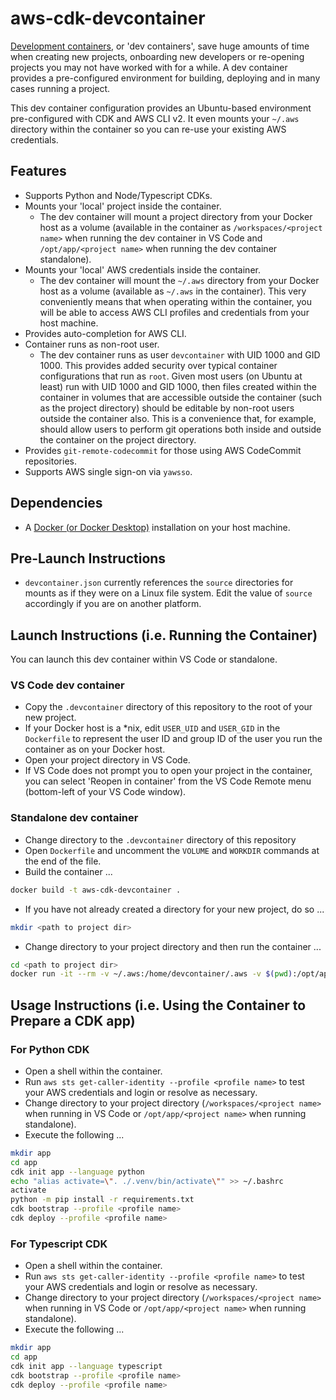 # aws-cdk-devcontainer

[Development containers](https://containers.dev/), or 'dev containers', save huge amounts of time when creating new projects, onboarding new developers or re-opening projects you may not have worked with for a while. A dev container provides a pre-configured environment for building, deploying and in many cases running a project.

This dev container configuration provides an Ubuntu-based environment pre-configured with CDK and AWS CLI v2. It even mounts your `~/.aws` directory within the container so you can re-use your existing AWS credentials.

## Features

* Supports Python and Node/Typescript CDKs.
* Mounts your 'local' project inside the container.
    * The dev container will mount a project directory from your Docker host as a volume (available in the container as `/workspaces/<project name>` when running the dev container in VS Code and `/opt/app/<project name>` when running the dev container standalone). 
* Mounts your 'local' AWS credentials inside the container.
    * The dev container will mount the `~/.aws` directory from your Docker host as a volume (available as `~/.aws` in the container). This very conveniently means that when operating within the container, you will be able to access AWS CLI profiles and credentials from your host machine.
* Provides auto-completion for AWS CLI.
* Container runs as non-root user.
    * The dev container runs as user `devcontainer` with UID 1000 and GID 1000. This provides added security over typical container configurations that run as `root`. Given most users (on Ubuntu at least) run with UID 1000 and GID 1000, then files created within the container in volumes that are accessible outside the container (such as the project directory) should be editable by non-root users outside the container also. This is a convenience that, for example, should allow users to perform git operations both inside and outside the container on the project directory.
* Provides `git-remote-codecommit` for those using AWS CodeCommit repositories.
* Supports AWS single sign-on via `yawsso`.  

## Dependencies

* A [Docker (or Docker Desktop)](https://www.docker.com/get-started/) installation on your host machine. 

## Pre-Launch Instructions 

* `devcontainer.json` currently references the `source` directories for mounts as if they were on a Linux file system. Edit the value of `source` accordingly if you are on another platform.

## Launch Instructions (i.e. Running the Container)

You can launch this dev container within VS Code or standalone.

### VS Code dev container

* Copy the `.devcontainer` directory of this repository to the root of your new project. 
* If your Docker host is a *nix, edit `USER_UID` and `USER_GID` in the `Dockerfile` to represent the user ID and group ID of the user you run the container as on your Docker host.
* Open your project directory in VS Code.
* If VS Code does not prompt you to open your project in the container, you can select 'Reopen in container' from the VS Code Remote menu (bottom-left of your VS Code window).

### Standalone dev container

* Change directory to the `.devcontainer` directory of this repository
* Open `Dockerfile` and uncomment the `VOLUME` and `WORKDIR` commands at the end of the file.
* Build the container ...

```bash
docker build -t aws-cdk-devcontainer .
```

* If you have not already created a directory for your new project, do so ...

```bash 
mkdir <path to project dir>
```

* Change directory to your project directory and then run the container ...

```bash
cd <path to project dir>
docker run -it --rm -v ~/.aws:/home/devcontainer/.aws -v $(pwd):/opt/app aws-cdk-devcontainer
```

## Usage Instructions (i.e. Using the Container to Prepare a CDK app)

### For Python CDK

* Open a shell within the container.
* Run `aws sts get-caller-identity --profile <profile name>` to test your AWS credentials and login or resolve as necessary.
* Change directory to your project directory (`/workspaces/<project name>` when running in VS Code or `/opt/app/<project name>` when running standalone).
* Execute the following ...

```bash
mkdir app
cd app
cdk init app --language python
echo "alias activate=\". ./.venv/bin/activate\"" >> ~/.bashrc
activate
python -m pip install -r requirements.txt
cdk bootstrap --profile <profile name>
cdk deploy --profile <profile name>
```

### For Typescript CDK

* Open a shell within the container.
* Run `aws sts get-caller-identity --profile <profile name>` to test your AWS credentials and login or resolve as necessary.
* Change directory to your project directory (`/workspaces/<project name>` when running in VS Code or `/opt/app/<project name>` when running standalone).
* Execute the following ...

```bash
mkdir app
cd app
cdk init app --language typescript
cdk bootstrap --profile <profile name>
cdk deploy --profile <profile name>
```